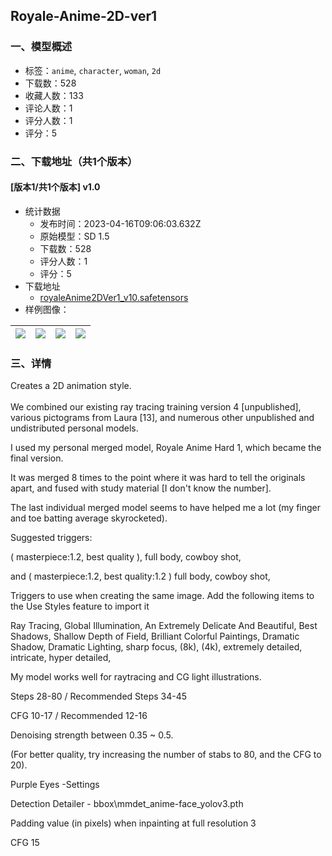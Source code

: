 ## Royale-Anime-2D-ver1
### 一、模型概述

- 标签：`anime`, `character`, `woman`, `2d`
- 下载数：528
- 收藏人数：133
- 评论人数：1
- 评分人数：1
- 评分：5

### 二、下载地址（共1个版本）

#### [版本1/共1个版本] v1.0

- 统计数据
  - 发布时间：2023-04-16T09:06:03.632Z
  - 原始模型：SD 1.5
  - 下载数：528
  - 评分人数：1
  - 评分：5
- 下载地址
  - [royaleAnime2DVer1_v10.safetensors](https://civitai.com/api/download/models/46925)
- 样例图像：

| <img src="https://image.civitai.com/xG1nkqKTMzGDvpLrqFT7WA/41e9fd00-ca5f-4667-747e-86240a550d00/width=450/506972.jpeg" /> | <img src="https://image.civitai.com/xG1nkqKTMzGDvpLrqFT7WA/dd28b7e1-8c27-414c-eca8-d93767bf6000/width=450/506944.jpeg" /> | <img src="https://image.civitai.com/xG1nkqKTMzGDvpLrqFT7WA/e8fbea46-13d1-49c3-4a90-a2c8fa6c4a00/width=450/506934.jpeg" /> | <img src="https://image.civitai.com/xG1nkqKTMzGDvpLrqFT7WA/395c739b-4963-45a0-c453-e109187afd00/width=450/506933.jpeg" /> |
| ---- | ---- | ---- | ---- |


### 三、详情
<p>Creates a 2D animation style.<br /><br />We combined our existing ray tracing training version 4 [unpublished], various pictograms from Laura [13], and numerous other unpublished and undistributed personal models.</p><p>I used my personal merged model, Royale Anime Hard 1, which became the final version.</p><p>It was merged 8 times to the point where it was hard to tell the originals apart, and fused with study material [I don't know the number].</p><p>The last individual merged model seems to have helped me a lot (my finger and toe batting average skyrocketed).</p><p>Suggested triggers: </p><p>( masterpiece:1.2, best quality ), full body, cowboy shot, </p><p>and ( masterpiece:1.2, best quality:1.2 ) full body, cowboy shot, </p><p>Triggers to use when creating the same image.  Add the following items to the Use Styles feature to import it</p><p>Ray Tracing, Global Illumination, An Extremely Delicate And Beautiful, Best Shadows, Shallow Depth of Field, Brilliant Colorful Paintings, Dramatic Shadow, Dramatic Lighting, sharp focus, (8k), (4k), extremely detailed, intricate, hyper detailed,</p><p>My model works well for raytracing and CG light illustrations.</p><p>Steps 28-80 / Recommended Steps 34-45 </p><p>CFG 10-17 / Recommended 12-16 </p><p>Denoising strength between 0.35 ~ 0.5.</p><p>(For better quality, try increasing the number of stabs to 80, and the CFG to 20).  </p><p>Purple Eyes -Settings</p><p>Detection Detailer  - bbox\mmdet_anime-face_yolov3.pth </p><p>Padding value (in pixels) when inpainting at full resolution 3</p><p>CFG 15 </p>